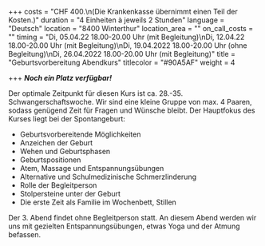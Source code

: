 +++
costs = "CHF 400.\n(Die Krankenkasse übernimmt einen Teil der Kosten.)"
duration = "4 Einheiten à jeweils 2 Stunden"
language = "Deutsch"
location = "8400 Winterthur"
location_area = ""
on_call_costs = ""
timing = "Di, 05.04.22 18.00-20.00 Uhr (mit Begleitung)\nDi, 12.04.22 18.00-20.00 Uhr (mit Begleitung)\nDi, 19.04.2022 18.00-20.00 Uhr (ohne Begleitung)\nDi, 26.04.2022 18.00-20.00 Uhr (mit Begleitung)"
title = "Geburtsvorbereitung Abendkurs"
titlecolor = "#90A5AF"
weight = 4

+++
**_Noch ein Platz verfügbar!_**

Der optimale Zeitpunkt für diesen Kurs ist ca. 28.-35. Schwangerschaftswoche. Wir sind eine kleine Gruppe von max. 4 Paaren, sodass genügend Zeit für Fragen und Wünsche bleibt. Der Hauptfokus des Kurses liegt bei der Spontangeburt:

* Geburtsvorbereitende Möglichkeiten
* Anzeichen der Geburt
* Wehen und Geburtsphasen
* Geburtspositionen
* Atem, Massage und Entspannungsübungen
* Alternative und Schulmedizinische Schmerzlinderung
* Rolle der Begleitperson
* Stolpersteine unter der Geburt
* Die erste Zeit als Familie im Wochenbett, Stillen

Der 3. Abend findet ohne Begleitperson statt. An diesem Abend werden wir uns mit gezielten Entspannungsübungen, etwas Yoga und der Atmung befassen.